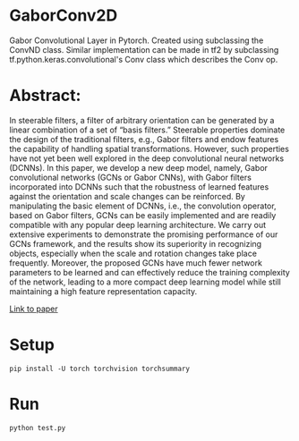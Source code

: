 # GaborConv2D
Gabor Convolutional Layer in Pytorch. Created using subclassing the ConvND class.
Similar implementation can be made in tf2 by subclassing tf.python.keras.convolutional's Conv class which describes the Conv op.

# Abstract:
In steerable filters, a filter of arbitrary orientation can be generated by a linear combination of a set of “basis filters.” Steerable properties dominate the design of the traditional filters, e.g., Gabor filters and endow features the capability of handling spatial transformations. However, such properties have not yet been well explored in the deep convolutional neural networks (DCNNs). In this paper, we develop a new deep model, namely, Gabor convolutional networks (GCNs or Gabor CNNs), with Gabor filters incorporated into DCNNs such that the robustness of learned features against the orientation and scale changes can be reinforced. By manipulating the basic element of DCNNs, i.e., the convolution operator, based on Gabor filters, GCNs can be easily implemented and are readily compatible with any popular deep learning architecture. We carry out extensive experiments to demonstrate the promising performance of our GCNs framework, and the results show its superiority in recognizing objects, especially when the scale and rotation changes take place frequently. Moreover, the proposed GCNs have much fewer network parameters to be learned and can effectively reduce the training complexity of the network, leading to a more compact deep learning model while still maintaining a high feature representation capacity.

[Link to paper](gabor.pdf)

# Setup 
```
pip install -U torch torchvision torchsummary
```
# Run
```
python test.py
```
